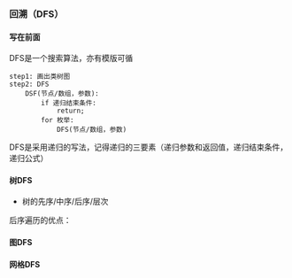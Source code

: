 ### 回溯（DFS）

#### 写在前面

DFS是一个搜索算法，亦有模版可循
```
step1: 画出类树图
step2: DFS
    DSF(节点/数组，参数):
        if 递归结束条件:
            return;
        for 枚举:
            DFS(节点/数组，参数) 
```
DFS是采用递归的写法，记得递归的三要素（递归参数和返回值，递归结束条件，递归公式）

#### 树DFS

- 树的先序/中序/后序/层次

后序遍历的优点：

#### 图DFS

#### 网格DFS

